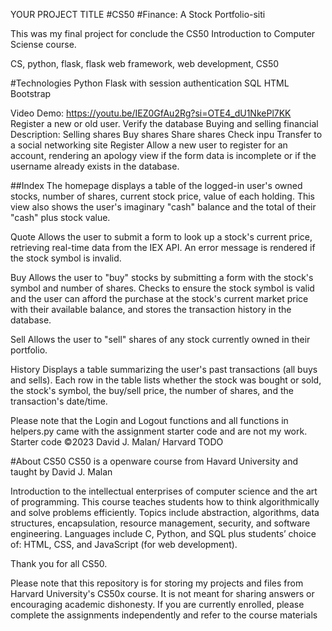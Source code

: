 YOUR PROJECT TITLE
#CS50 #Finance: A Stock Portfolio-siti

This was my final project for conclude the CS50 Introduction to Computer Sciense course.

CS, python, flask, flask web framework, web development, CS50

#Technologies Python Flask with session authentication SQL HTML Bootstrap

Video Demo: https://youtu.be/IEZ0GfAu2Rg?si=OTE4_dU1NkePl7KK Register a new or old user. Verify the database Buying and selling financial Description: Selling shares Buy shares Share shares Check inpu Transfer to a social networking site Register Allow a new user to register for an account, rendering an apology view if the form data is incomplete or if the username already exists in the database.

##Index The homepage displays a table of the logged-in user's owned stocks, number of shares, current stock price, value of each holding. This view also shows the user's imaginary "cash" balance and the total of their "cash" plus stock value.

Quote
Allows the user to submit a form to look up a stock's current price, retrieving real-time data from the IEX API. An error message is rendered if the stock symbol is invalid.

Buy
Allows the user to "buy" stocks by submitting a form with the stock's symbol and number of shares. Checks to ensure the stock symbol is valid and the user can afford the purchase at the stock's current market price with their available balance, and stores the transaction history in the database.

Sell
Allows the user to "sell" shares of any stock currently owned in their portfolio.

History
Displays a table summarizing the user's past transactions (all buys and sells). Each row in the table lists whether the stock was bought or sold, the stock's symbol, the buy/sell price, the number of shares, and the transaction's date/time.

Please note that the Login and Logout functions and all functions in helpers.py came with the assignment starter code and are not my work. Starter code ©2023 David J. Malan/ Harvard TODO

#About CS50 CS50 is a openware course from Havard University and taught by David J. Malan

Introduction to the intellectual enterprises of computer science and the art of programming. This course teaches students how to think algorithmically and solve problems efficiently. Topics include abstraction, algorithms, data structures, encapsulation, resource management, security, and software engineering. Languages include C, Python, and SQL plus students’ choice of: HTML, CSS, and JavaScript (for web development).

Thank you for all CS50.

Please note that this repository is for storing my projects and files from Harvard University's CS50x course. It is not meant for sharing answers or encouraging academic dishonesty. If you are currently enrolled, please complete the assignments independently and refer to the course materials
